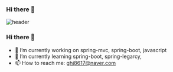### Hi there 👋

![header](https://capsule-render.vercel.app/api?type=wave&color=auto&height=300&section=header&text=HelloWorld!&fontSize=90)
### Hi there 👋

<!--
**meeyoungchoi/meeyoungchoi** is a ✨ _special_ ✨ repository because its `README.md` (this file) appears on your GitHub profile.

Here are some ideas to get you started:-->

- 🔭 I’m currently working on spring-mvc, spring-boot, javascript
- 🌱 I’m currently learning spring-boot, spring-legarcy,
- 📫 How to reach me: ghj8617@naver.com

<!--
[![Top Langs](https://github-readme-stats.vercel.app/api/top-langs/?username=meeyoungchoi&layout=compact)](https://github.com/meeyoungchoi/github-readme-stats)
![Meeyoung's GitHub stats](https://github-readme-stats.vercel.app/api?username=meeyoungchoi&show_icons=true&theme=radical)

STUDY
---
[![ReadMe Card](https://github-readme-stats.vercel.app/api/pin/?username=meeyoungchoi&repo=TIL&show_icons=true&bg_color=FFFFFF)](https://github.com/meeyoungchoi/TIL)
[![ReadMe Card](https://github-readme-stats.vercel.app/api/pin/?username=meeyoungchoi&repo=javascript_game&show_icons=true&bg_color=FFFFFF)](https://github.com/meeyoungchoi/javascript_game)
[![ReadMe Card](https://github-readme-stats.vercel.app/api/pin/?username=meeyoungchoi&repo=servlet&show_icons=true&bg_color=FFFFFF)](https://github.com/meeyoungchoi/servlet)
[![ReadMe Card](https://github-readme-stats.vercel.app/api/pin/?username=meeyoungchoi&repo=study_java_repository&show_icons=true&bg_color=FFFFFF)](https://github.com/meeyoungchoi/study_java_repository)
[![ReadMe Card](https://github-readme-stats.vercel.app/api/pin/?username=meeyoungchoi&repo=java_algorithm&show_icons=true&bg_color=FFFFFF)](https://github.com/meeyoungchoi/java_algorithm)


TEAM STUDY
---
[![ReadMe Card](https://github-readme-stats.vercel.app/api/pin/?username=meeyoungchoi&repo=posting-review&show_icons=true&bg_color=FFFFFF)](https://github.com/Meet-Coder-Study/posting-review)
[![ReadMe Card](https://github-readme-stats.vercel.app/api/pin/?username=meeyoungchoi&repo=BaekjoonOJ-Study&show_icons=true&bg_color=FFFFFF)](https://github.com/Baekjoon-ManJeom/BaekjoonOJ-Study)



TOY PROJECT
---
[![ReadMe Card](https://github-readme-stats.vercel.app/api/pin/?username=meeyoungchoi&repo=devlog_blog_project&show_icons=true&bg_color=FFFFFF)](https://github.com/meeyoungchoi/devlog_blog_project)
[![ReadMe Card](https://github-readme-stats.vercel.app/api/pin/?username=meeyoungchoi&repo=devlog&show_icons=true&bg_color=FFFFFF)](https://github.com/meeyoungchoi/devlog)
[![ReadMe Card](https://github-readme-stats.vercel.app/api/pin/?username=meeyoungchoi&repo=spring_bookmall_project&show_icons=true&bg_color=FFFFFF)](https://github.com/meeyoungchoi/spring_bookmall_project)

![Footer](https://capsule-render.vercel.app/api?type=waving&color=auto&height=200&section=footer)
-->

<!--
**Cold8rew/Cold8rew** is a ✨ _special_ ✨ repository because its `README.md` (this file) appears on your GitHub profile.

Here are some ideas to get you started:

- 🔭 I’m currently working on ...
- 🌱 I’m currently learning ...
- 👯 I’m looking to collaborate on ...
- 🤔 I’m looking for help with ...
- 💬 Ask me about ...
- 📫 How to reach me: ...
- 😄 Pronouns: ...
- ⚡ Fun fact: ...
-->
